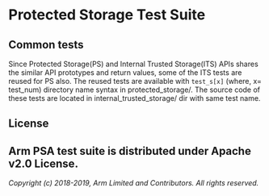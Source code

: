 
# Protected Storage Test Suite

## Common tests
Since Protected Storage(PS) and Internal Trusted Storage(ITS) APIs shares the similar API prototypes and return values, some of the ITS tests are reused for PS also. The reused tests are available with ``test_s[x]`` (where, x= test_num) directory name syntax in protected_storage/. The source code of these tests are located in internal_trusted_storage/ dir with same test name.

## License

Arm PSA test suite is distributed under Apache v2.0 License.
--------------

*Copyright (c) 2018-2019, Arm Limited and Contributors. All rights reserved.*
